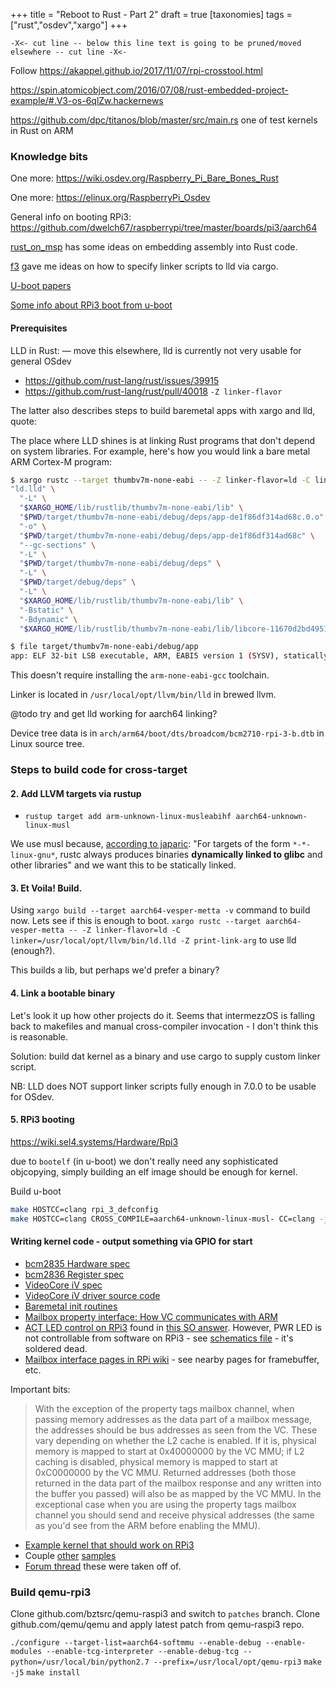 +++
title = "Reboot to Rust - Part 2"
draft = true
[taxonomies]
tags = ["rust","osdev","xargo"]
+++


`-X<- cut line -- below this line text is going to be pruned/moved elsewhere -- cut line -X<-`

Follow https://akappel.github.io/2017/11/07/rpi-crosstool.html

https://spin.atomicobject.com/2016/07/08/rust-embedded-project-example/#.V3-os-6qlZw.hackernews

https://github.com/dpc/titanos/blob/master/src/main.rs one of test kernels in Rust on ARM

### Knowledge bits

One more: https://wiki.osdev.org/Raspberry_Pi_Bare_Bones_Rust

One more: https://elinux.org/RaspberryPi_Osdev

General info on booting RPi3: https://github.com/dwelch67/raspberrypi/tree/master/boards/pi3/aarch64

[rust_on_msp](https://github.com/japaric/rust_on_msp/blob/master/src/main.rs) has some ideas on embedding assembly into Rust code.

[f3](https://github.com/japaric/f3/blob/master/.cargo/config) gave me ideas on how to specify linker scripts to lld via cargo.

[U-boot papers](https://www.suse.com/docrep/documents/a1f0ledpbe/UEFI%20on%20Top%20of%20U-Boot.pdf)

[Some info about RPi3 boot from u-boot](https://github.com/zeldin/u-boot-rpi3/issues/1)

#### Prerequisites

LLD in Rust: — move this elsewhere, lld is currently not very usable for general OSdev

* https://github.com/rust-lang/rust/issues/39915
* https://github.com/rust-lang/rust/pull/40018 `-Z linker-flavor`

The latter also describes steps to build baremetal apps with xargo and lld, quote:

The place where LLD shines is at linking Rust programs that don't depend on
system libraries. For example, here's how you would link a bare metal ARM
Cortex-M program:

```sh
$ xargo rustc --target thumbv7m-none-eabi -- -Z linker-flavor=ld -C linker=ld.lld -Z print-link-args
"ld.lld" \
  "-L" \
  "$XARGO_HOME/lib/rustlib/thumbv7m-none-eabi/lib" \
  "$PWD/target/thumbv7m-none-eabi/debug/deps/app-de1f86df314ad68c.0.o" \
  "-o" \
  "$PWD/target/thumbv7m-none-eabi/debug/deps/app-de1f86df314ad68c" \
  "--gc-sections" \
  "-L" \
  "$PWD/target/thumbv7m-none-eabi/debug/deps" \
  "-L" \
  "$PWD/target/debug/deps" \
  "-L" \
  "$XARGO_HOME/lib/rustlib/thumbv7m-none-eabi/lib" \
  "-Bstatic" \
  "-Bdynamic" \
  "$XARGO_HOME/lib/rustlib/thumbv7m-none-eabi/lib/libcore-11670d2bd4951fa7.rlib"

$ file target/thumbv7m-none-eabi/debug/app
app: ELF 32-bit LSB executable, ARM, EABI5 version 1 (SYSV), statically linked, not stripped, with debug_info
```

This doesn't require installing the `arm-none-eabi-gcc` toolchain.

Linker is located in `/usr/local/opt/llvm/bin/lld` in brewed llvm.

@todo try and get lld working for aarch64 linking?

Device tree data is in `arch/arm64/boot/dts/broadcom/bcm2710-rpi-3-b.dtb` in Linux source tree.

### Steps to build code for cross-target

#### 2. Add LLVM targets via rustup

* `rustup target add arm-unknown-linux-musleabihf aarch64-unknown-linux-musl`

We use musl because, [according to japaric](https://github.com/japaric/rust-cross#how-do-i-compile-a-fully-statically-linked-rust-binaries): "For targets of the form `*-*-linux-gnu*`, rustc always produces binaries **dynamically linked to glibc** and other libraries" and we want this to be statically linked.

#### 3. Et Voila! Build.

Using `xargo build --target aarch64-vesper-metta -v` command to build now. Lets see if this is enough to boot.
`xargo rustc --target aarch64-vesper-metta -- -Z linker-flavor=ld -C linker=/usr/local/opt/llvm/bin/ld.lld -Z print-link-arg` to use lld (enough?).

This builds a lib, but perhaps we'd prefer a binary?

#### 4. Link a bootable binary

Let's look it up how other projects do it. Seems that intermezzOS is falling back to makefiles and manual cross-compiler invocation - I don't think this is reasonable.

Solution: build dat kernel as a binary and use cargo to supply custom linker script.

NB: LLD does NOT support linker scripts fully enough in 7.0.0 to be usable for OSdev.

#### 5. RPi3 booting

https://wiki.sel4.systems/Hardware/Rpi3

due to `bootelf` (in u-boot) we don't really need any sophisticated objcopying, simply building an elf image should be enough for kernel.

Build u-boot

```sh
make HOSTCC=clang rpi_3_defconfig
make HOSTCC=clang CROSS_COMPILE=aarch64-unknown-linux-musl- CC=clang -j8
```

#### Writing kernel code - output something via GPIO for start

* [bcm2835 Hardware spec](https://www.raspberrypi.org/documentation/hardware/raspberrypi/bcm2835/BCM2835-ARM-Peripherals.pdf)
* [bcm2836 Register spec](https://www.raspberrypi.org/documentation/hardware/raspberrypi/bcm2836/QA7_rev3.4.pdf)
* [VideoCore iV spec](https://docs.broadcom.com/docs-and-downloads/docs/support/videocore/VideoCoreIV-AG100-R.pdf)
* [VideoCore iV driver source code](https://docs.broadcom.com/docs-and-downloads/docs/support/videocore/Brcm_Android_ICS_Graphics_Stack.tar.gz)
* [Baremetal init routines](https://github.com/brianwiddas/pi-baremetal)
* [Mailbox property interface: How VC communicates with ARM](https://github.com/raspberrypi/firmware/wiki/Mailbox-property-interface)
* [ACT LED control on RPi3](https://github.com/vanvught/rpidmx512/blob/master/lib-bcm2835/src/bcm2837_gpio_virt.c) found in [this SO answer](https://raspberrypi.stackexchange.com/a/44177). However, PWR LED is not controllable from software on RPi3 - see [schematics file](https://github.com/raspberrypi/documentation/blob/master/hardware/raspberrypi/schematics/Raspberry-Pi-3B-V1.2-Schematics.pdf) - it's soldered dead.
* [Mailbox interface pages in RPi wiki](https://github.com/raspberrypi/firmware/wiki/Accessing-mailboxes) - see nearby pages for framebuffer, etc.

Important bits:

> With the exception of the property tags mailbox channel, when passing memory addresses as the data part of a mailbox message, the addresses should be bus addresses as seen from the VC. These vary depending on whether the L2 cache is enabled. If it is, physical memory is mapped to start at 0x40000000 by the VC MMU; if L2 caching is disabled, physical memory is mapped to start at 0xC0000000 by the VC MMU. Returned addresses (both those returned in the data part of the mailbox response and any written into the buffer you passed) will also be as mapped by the VC MMU. In the exceptional case when you are using the property tags mailbox channel you should send and receive physical addresses (the same as you'd see from the ARM before enabling the MMU).

* [Example kernel that should work on RPi3](https://github.com/PeterLemon/RaspberryPi/blob/master/HelloWorld/CPU/kernel8.asm)
* Couple [other](https://github.com/BrianSidebotham/arm-tutorial-rpi/blob/master/part-5/armc-014/armc-014.c) [samples](https://github.com/dwelch67/raspberrypi/blob/master/video01/video01.c)
* [Forum thread](https://www.raspberrypi.org/forums/viewtopic.php?f=72&t=155825) these were taken off of.

### Build qemu-rpi3

Clone github.com/bztsrc/qemu-raspi3 and switch to `patches` branch.
Clone github.com/qemu/qemu and apply latest patch from qemu-raspi3 repo.

`./configure --target-list=aarch64-softmmu --enable-debug --enable-modules --enable-tcg-interpreter --enable-debug-tcg --python=/usr/local/bin/python2.7 --prefix=/usr/local/opt/qemu-rpi3`
`make -j5`
`make install`
